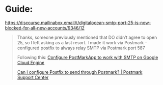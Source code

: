 # Guide:
https://discourse.mailinabox.email/t/digitalocean-smtp-port-25-is-now-blocked-for-all-new-accounts/9346/12

>Thanks, someone previously mentioned that DO didn’t agree to open 25, so I left asking as a last resort. I made it work via Postmark – configured postfix to always relay SMTP via Postmark port 587
>
>Following this:
>[Configure PostMarkApp to work with SMTP on Google Cloud Engine](https://forum.emr.ge/t/configure-postmarkapp-to-work-with-smtp-on-google-cloud-engine/42)
>
>[Can I configure Postfix to send through Postmark? | Postmark Support Center](https://postmarkapp.com/support/article/832-can-i-configure-postfix-to-send-through-postmark)
